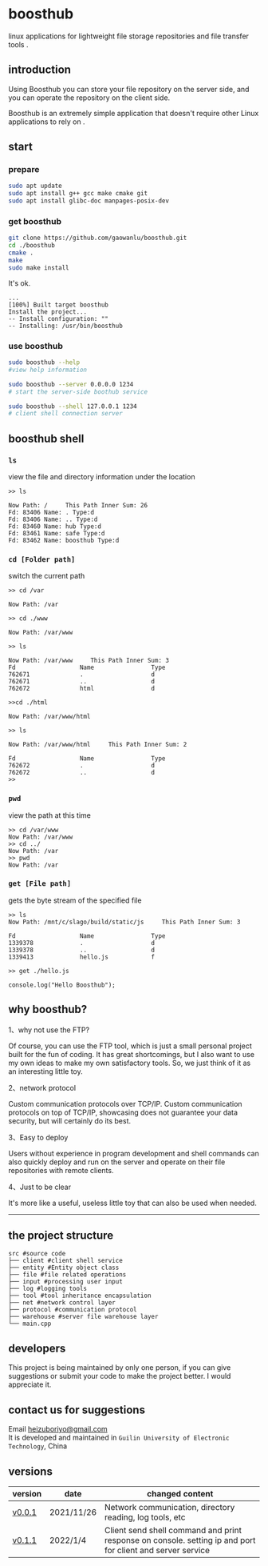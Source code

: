 # boosthub

linux applications for lightweight file storage repositories and file transfer tools .

## introduction

Using Boosthub you can store your file repository on the server side, and you can operate the repository on the client side.

Boosthub is an extremely simple application that doesn't require other Linux applications to rely on .  

## start

### prepare

```bash
sudo apt update 
sudo apt install g++ gcc make cmake git 
sudo apt install glibc-doc manpages-posix-dev 
```

### get boosthub

```bash
git clone https://github.com/gaowanlu/boosthub.git  
cd ./boosthub 
cmake . 
make 
sudo make install 
```

It's ok.

```text
...
[100%] Built target boosthub
Install the project...
-- Install configuration: ""
-- Installing: /usr/bin/boosthub
```

### use boosthub

```bash
sudo boosthub --help
#view help information

sudo boosthub --server 0.0.0.0 1234  
# start the server-side boothub service  

sudo boosthub --shell 127.0.0.1 1234  
# client shell connection server  
```

## boosthub shell

### `ls`  

view the file and directory information under the location

```shell
>> ls
```

```shell
Now Path: /     This Path Inner Sum: 26 
Fd: 83406 Name: . Type:d 
Fd: 83406 Name: .. Type:d 
Fd: 83460 Name: hub Type:d 
Fd: 83461 Name: safe Type:d 
Fd: 83462 Name: boosthub Type:d 
```  

### `cd [Folder path]`

switch the current path

```shell
>> cd /var

Now Path: /var  

>> cd ./www

Now Path: /var/www  

>> ls

Now Path: /var/www     This Path Inner Sum: 3 
Fd              	Name            	Type            
762671          	.               	d               
762671          	..              	d               
762672          	html            	d               

>>cd ./html

Now Path: /var/www/html  

>> ls

Now Path: /var/www/html     This Path Inner Sum: 2 

Fd              	Name            	Type            
762672          	.               	d               
762672          	..              	d               
>>
```

### `pwd`

view the path at this time

```shell
>> cd /var/www
Now Path: /var/www  
>> cd ../
Now Path: /var  
>> pwd
Now Path: /var 
```

### `get [File path]`

gets the byte stream of the specified file

```shell
>> ls
Now Path: /mnt/c/slago/build/static/js     This Path Inner Sum: 3 

Fd              	Name            	Type            
1339378         	.               	d               
1339378         	..              	d               
1339413         	hello.js	        f               

>> get ./hello.js  

console.log("Hello Boosthub"); 
```

## why boosthub?

1、why not use the FTP?

Of course, you can use the FTP tool, which is just a small personal project built for the fun of coding. It has great shortcomings, but I also want to use my own ideas to make my own satisfactory tools. So, we just think of it as an interesting little toy.  

2、network protocol

Custom communication protocols over TCP/IP. Custom communication protocols on top of TCP/IP, showcasing does not guarantee your data security, but will certainly do its best.  

3、Easy to deploy

Users without experience in program development and shell commands can also quickly deploy and run on the server and operate on their file repositories with remote clients.

4、Just to be clear

It's more like a useful, useless little toy that can also be used when needed.

---

## the project structure  

```text
src #source code
├── client #client shell service  
├── entity #Entity object class  
├── file #file related operations  
├── input #processing user input  
├── log #logging tools  
├── tool #tool inheritance encapsulation  
├── net #network control layer  
├── protocol #communication protocol  
├── warehouse #server file warehouse layer  
└── main.cpp   
```

## developers  

This project is being maintained by only one person, if you can give suggestions or submit your code to make the project better. I would appreciate it.  

## contact us for suggestions  

Email heizuboriyo@gmail.com  
It is developed and maintained in  `Guilin University of Electronic Technology`, China  

## versions  

|  version   |  date  | changed content |  
|  ----  | ----  |----|  
| [v0.0.1](https://github.com/gaowanlu/boosthub/releases/tag/v0.0.1)  | 2021/11/26 | Network communication, directory reading, log tools, etc |  
| [v0.1.1](https://github.com/gaowanlu/boosthub/releases/tag/v0.1.1)  | 2022/1/4 | Client send shell command and print response on console. setting ip and port for client and server service |  
